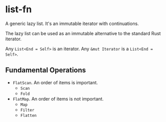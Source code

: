 # list-fn

A generic lazy list. It's an immutable iterator with continuations.

The lazy list can be used as an immutable alternative to the standard Rust iterator.

Any `List<End = Self>` is an iterator. Any `&mut Iterator` is a `List<End = Self>`.

## Fundamental Operations

- `FlatScan`. An order of items is important.
  - `Scan`
  - `Fold`
- `FlatMap`. An order of items is not important.
  - `Map`
  - `Filter`
  - `Flatten`
